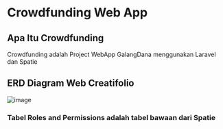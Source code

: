 # Crowdfunding Web App

## Apa Itu Crowdfunding
Crowdfunding adalah Project WebApp GalangDana menggunakan Laravel dan Spatie

## ERD Diagram Web Creatifolio
![image](https://github.com/adrianramadhan/galangdana-webapp/assets/59206760/f5630754-d539-4f1e-a665-20f0154d5d6d)
### Tabel Roles and Permissions adalah tabel bawaan dari Spatie
